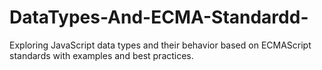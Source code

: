 # DataTypes-And-ECMA-Standardd-
Exploring JavaScript data types and their behavior based on ECMAScript standards with examples and best practices.
